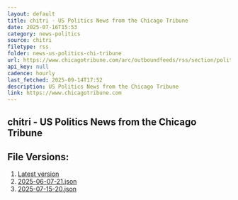 ```yaml
---
layout: default
title: chitri - US Politics News from the Chicago Tribune
date: 2025-07-16T15:53
category: news-politics
source: chitri
filetype: rss
folder: news-us-politics-chi-tribune
url: https://www.chicagotribune.com/arc/outboundfeeds/rss/section/politics/&sort=display_date:desc/
api_key: null
cadence: hourly
last_fetched: 2025-09-14T17:52
description: US Politics News from the Chicago Tribune
link: https://www.chicagotribune.com
---
```


## chitri - US Politics News from the Chicago Tribune

<div id="data-chart"></div>
<div id="data-table"></div>
<script>
document.addEventListener('DOMContentLoaded', function(){
  document.getElementById('data-table').textContent = 'This source isn't supported for tables yet.';
});
</script>

## File Versions:
1. [Latest version](./latest.json)
2. [2025-06-07-21.json](./2025-06-07-21.json)
3. [2025-07-15-20.json](./2025-07-15-20.json)
